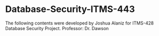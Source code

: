 # Database-Security-ITMS-443
The following contents were developed by Joshua Alaniz for ITMS-428  Database Security Project.  Professor: Dr. Dawson
